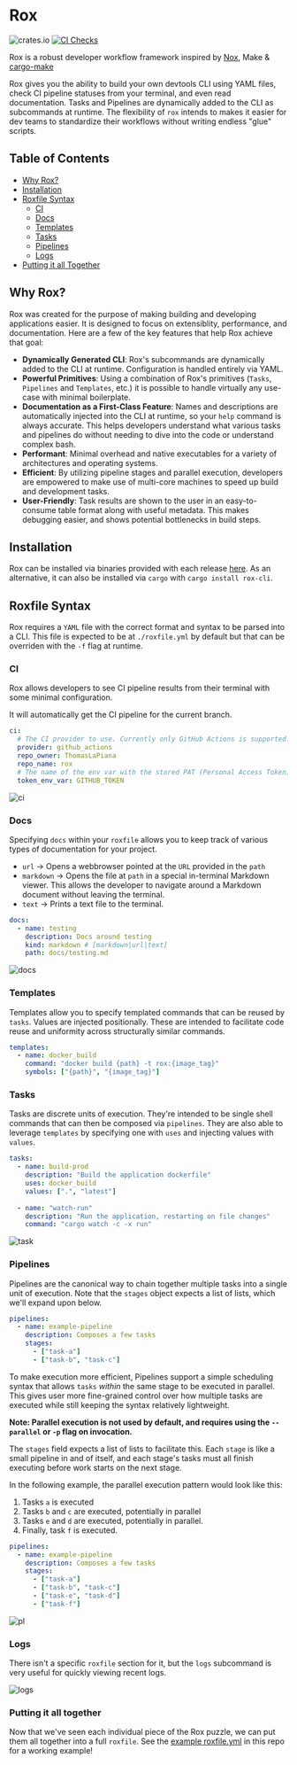 # Rox

![crates.io](https://img.shields.io/crates/v/rox-cli.svg)
[![CI Checks](https://github.com/ThomasLaPiana/rox/actions/workflows/checks.yml/badge.svg)](https://github.com/ThomasLaPiana/rox/actions/workflows/checks.yml)

Rox is a robust developer workflow framework inspired by [Nox](https://nox.thea.codes/en/stable/), Make & [cargo-make](https://github.com/sagiegurari/cargo-make)

Rox gives you the ability to build your own devtools CLI using YAML files, check CI pipeline statuses from your terminal, and even read documentation. Tasks and Pipelines are dynamically added to the CLI as subcommands at runtime. The flexibility of `rox` intends to makes it easier for dev teams to standardize their workflows without writing endless "glue" scripts.

## Table of Contents

- [Why Rox?](#why-rox)
- [Installation](#installation)
- [Roxfile Syntax](#roxfile-syntax)
  - [CI](#ci)
  - [Docs](#docs)
  - [Templates](#templates)
  - [Tasks](#tasks)
  - [Pipelines](#pipelines)
  - [Logs](#logs)
- [Putting it all Together](#putting-it-all-together)

## Why Rox?

Rox was created for the purpose of making building and developing applications easier. It is designed to focus on extensiblity, performance, and documentation. Here are a few of the key features that help Rox achieve that goal:

- **Dynamically Generated CLI**: Rox's subcommands are dynamically added to the CLI at runtime. Configuration is handled entirely via YAML.
- **Powerful Primitives**: Using a combination of Rox's primitives (`Tasks`, `Pipelines` and `Templates`, etc.) it is possible to handle virtually any use-case with minimal boilerplate.
- **Documentation as a First-Class Feature**: Names and descriptions are automatically injected into the CLI at runtime, so your `help` command is always accurate. This helps developers understand what various tasks and pipelines do without needing to dive into the code or understand complex bash.
- **Performant**: Minimal overhead and native executables for a variety of architectures and operating systems.
- **Efficient**: By utilizing pipeline stages and parallel execution, developers are empowered to make use of multi-core machines to speed up build and development tasks.
- **User-Friendly**: Task results are shown to the user in an easy-to-consume table format along with useful metadata. This makes debugging easier, and shows potential bottlenecks in build steps.

## Installation

Rox can be installed via binaries provided with each release [here](https://github.com/ThomasLaPiana/rox/releases). As an alternative, it can also be installed via `cargo` with `cargo install rox-cli`.

## Roxfile Syntax

Rox requires a `YAML` file with the correct format and syntax to be parsed into a CLI. This file is expected to be at `./roxfile.yml` by default but that can be overriden with the `-f` flag at runtime.

### CI

Rox allows developers to see CI pipeline results from their terminal with some minimal configuration.

It will automatically get the CI pipeline for the current branch.

```yaml
ci:
  # The CI provider to use. Currently only GitHub Actions is supported.
  provider: github_actions
  repo_owner: ThomasLaPiana
  repo_name: rox
  # The name of the env var with the stored PAT (Personal Access Token)
  token_env_var: GITHUB_TOKEN
```

![ci](img/ci.png "ci")

### Docs

Specifying `docs` within your `roxfile` allows you to keep track of various types of documentation for your project.

- `url` -> Opens a webbrowser pointed at the `URL` provided in the `path`
- `markdown` -> Opens the file at `path` in a special in-terminal Markdown viewer. This allows the developer to navigate around a Markdown document without leaving the terminal.
- `text` -> Prints a text file to the terminal.

```yaml
docs:
  - name: testing
    description: Docs around testing
    kind: markdown # [markdown|url|text]
    path: docs/testing.md
```

![docs](img/docs.png "docs")

### Templates

Templates allow you to specify templated commands that can be reused by `tasks`. Values are injected positionally. These are intended to facilitate code reuse and uniformity across structurally similar commands.

```yaml
templates:
  - name: docker_build
    command: "docker build {path} -t rox:{image_tag}"
    symbols: ["{path}", "{image_tag}"]
```

### Tasks

Tasks are discrete units of execution. They're intended to be single shell commands that can then be composed via `pipelines`. They are also able to leverage `templates` by specifying one with `uses` and injecting values with `values`.

```yaml
tasks:
  - name: build-prod
    description: "Build the application dockerfile"
    uses: docker_build
    values: [".", "latest"]
    
  - name: "watch-run"
    description: "Run the application, restarting on file changes"
    command: "cargo watch -c -x run"
```

![task](img/task.png "tasks")

### Pipelines

Pipelines are the canonical way to chain together multiple tasks into a single unit of execution. Note that the `stages` object expects a list of lists, which we'll expand upon below.

```yaml
pipelines: 
  - name: example-pipeline
    description: Composes a few tasks
    stages:
      - ["task-a"]
      - ["task-b", "task-c"]
```

To make execution more efficient, Pipelines support a simple scheduling syntax that allows `tasks` _within_ the same stage to be executed in parallel. This gives user more fine-grained control over how multiple tasks are executed while still keeping the syntax relatively lightweight.

**Note: Parallel execution is not used by default, and requires using the `--parallel` or `-p` flag on invocation.**

The `stages` field expects a list of lists to facilitate this. Each `stage` is like a small pipeline in and of itself, and each stage's tasks must all finish executing before work starts on the next stage.

In the following example, the parallel execution pattern would look like this:

1. Tasks `a` is executed
1. Tasks `b` and `c` are executed, potentially in parallel
1. Tasks `e` and `d` are executed, potentially in parallel.
1. Finally, task `f` is executed.

```yaml
pipelines: 
  - name: example-pipeline
    description: Composes a few tasks
    stages:
      - ["task-a"]
      - ["task-b", "task-c"]
      - ["task-e", "task-d"]
      - ["task-f"]
```

![pl](img/pl.png "pipelines")

### Logs

There isn't a specific `roxfile` section for it, but the `logs` subcommand is very useful for quickly viewing recent logs.

![logs](img/logs.png "logs")

### Putting it all together

Now that we've seen each individual piece of the Rox puzzle, we can put them all together into a full `roxfile`. See the [example roxfile.yml](roxfile.yml) in this repo for a working example!
